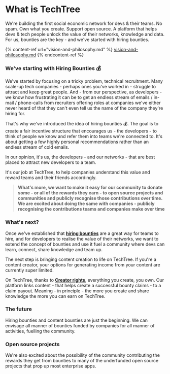 # What is TechTree

We're building the first social economic network for devs & their teams. No spam. Own what you create. Support open source. A platform that helps devs & tech people unlock the value of their networks, knowledge and data. For us, bounties are the key - and we've started with hiring bounties.

{% content-ref url="vision-and-philosophy.md" %}
[vision-and-philosophy.md](vision-and-philosophy.md)
{% endcontent-ref %}

### We've starting with Hiring Bounties 💰

We've started by focusing on a tricky problem, technical recruitment. Many scale-up tech companies - perhaps ones you've worked in - struggle to attract and keep great people. And - from our perspective, as developers - we know how frustrating it can be to get an endless stream of emails / in-mail / phone-calls from recruiters offering roles at companies we've either never heard of that they can't even tell us the name of the company they're hiring for.

That's why we've introduced the idea of hiring bounties 💰. The goal is to create a fair incentive structure that encourages us - the developers - to think of people we know and refer them into teams we're connected to. It's about getting a few highly personal recommendations rather than an endless stream of cold emails.

In our opinion, it's us, the developers - and our networks - that are best placed to attract new developers to a team.&#x20;

It's our job at TechTree, to help companies understand this value and reward teams and their friends accordingly.

> **What's more, we want to make it easy for our community to donate some - or all of the rewards they earn - to open source projects and communities and publicly recognise those contributions over time. We are excited about doing the same with companies - publicly recognising the contributions teams and companies make over time**

### What's next?

Once we've established that [**hiring bounties**](how-it-works/how-bounties-work/hiring-bounties/) are a great way for teams to hire, and for developers to realise the value of their networks, we want to extend the concept of bounties and use it fuel a community where devs can learn, connect, share knowledge and team up.

The next step is bringing content creation to life on TechTree. If you're a content creator, your options for generating income from your content are currently super limited.

On TechTree, thanks to [**Creator rights**](how-it-works/how-bounties-work/creator-rights.md), everything you create, you own. Our platform links content - that helps create a successful bounty claims - to a claim payout. Meaning - in principle - the more you create and share knowledge the more you can earn on TechTree.

### The future

Hiring bounties and content bounties are just the beginning. We can envisage all manner of bounties funded by companies for all manner of activities, fuelling the community.

### Open source projects

We're also excited about the possibility of the community contributing the rewards they get from bounties to many of the underfunded open source projects that prop up most enterprise apps.

###

